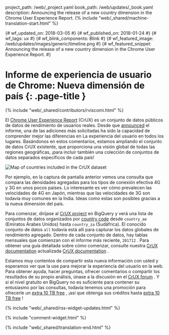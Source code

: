 project_path: /web/_project.yaml
book_path: /web/updates/_book.yaml
description: Announcing the release of a new country dimension in the Chrome User Experience Report.
{% include "web/_shared/machine-translation-start.html" %}

{# wf_updated_on: 2018-03-05 #}
{# wf_published_on: 2018-01-24 #}
{# wf_tags: ux #}
{# wf_blink_components: Blink #}
{# wf_featured_image: /web/updates/images/generic/timeline.png #}
{# wf_featured_snippet: Announcing the release of a new country dimension in the Chrome User Experience Report. #}

# Informe de experiencia de usuario de Chrome: Nueva dimensión de país {: .page-title }

{% include "web/_shared/contributors/rviscomi.html" %}

<div class="clearfix"></div>

El [Chrome User Experience Report](/web/tools/chrome-user-experience-report/) (CrUX) es un conjunto de datos públicos de datos de rendimiento de usuarios reales. Desde que [announced](https://blog.chromium.org/2017/10/introducing-chrome-user-experience-report.html) el informe, una de las adiciones más solicitadas ha sido la capacidad de comprender mejor las diferencias en La experiencia del usuario en todos los lugares. Basándonos en estos comentarios, estamos ampliando el conjunto de datos CrUX existente, que proporciona una visión global de todas las regiones geográficas, ¡para incluir también una colección de conjuntos de datos separados específicos de cada país!

<img src="/web/updates/images/2018/01/crux-countries.png"
    alt="Map of countries included in the CrUX dataset"/>

Por ejemplo, en la captura de pantalla anterior vemos una consulta que compara las densidades agregadas para los tipos de conexión efectiva 4G y 3G en unos pocos países. Lo interesante es ver cómo prevalecen las velocidades de 4G en Japón, mientras que las velocidades de 3G son todavía muy comunes en la India. Ideas como estas son posibles gracias a la nueva dimensión del país.

Para comenzar, diríjase al [CrUX project](https://bigquery.cloud.google.com/dataset/chrome-ux-report:all) en BigQuery y verá una lista de conjuntos de datos organizados por [country code](https://en.wikipedia.org/wiki/ISO_3166-1_alpha-2) desde `country_ae` (Emiratos Árabes Unidos) hasta `country_za` (Sudáfrica). El conocido conjunto de datos `all` todavía está allí para capturar los datos globales de rendimiento agregado. Dentro de cada conjunto de datos, hay tablas mensuales que comienzan con el informe más reciente, `201712` . Para obtener una guía detallada sobre cómo comenzar, consulte nuestra [CrUX documentation](/web/tools/chrome-user-experience-report/) actualizada [CrUX documentation](/web/tools/chrome-user-experience-report/) .

Estamos muy contentos de compartir esta nueva información con usted y esperamos ver que la use para mejorar la experiencia del usuario en la web. Para obtener ayuda, hacer preguntas, ofrecer comentarios o compartir los resultados de su propio análisis, únase a la discusión en el [CrUX forum](https://groups.google.com/a/chromium.org/forum/#!forum/chrome-ux-report) . Y si el nivel gratuito en BigQuery no es suficiente para contener su entusiasmo por las consultas, todavía tenemos una promoción para ofrecerle un [extra 10 TB free](https://docs.google.com/forms/d/e/1FAIpQLSeMYnz93JQuO7rPewVrKpLfxO7JREOysti0CQyRo31bc7cXHA/viewform) , ¡así que obtenga sus créditos hasta [extra 10 TB free](https://docs.google.com/forms/d/e/1FAIpQLSeMYnz93JQuO7rPewVrKpLfxO7JREOysti0CQyRo31bc7cXHA/viewform) !

{% include "web/_shared/rss-widget-updates.html" %}

{% include "comment-widget.html" %}

{% include "web/_shared/translation-end.html" %}